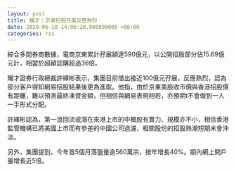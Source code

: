 ```yaml
---
layout: post
title: 耀才：京東招股孖展反應熱烈
date: 2020-06-10 14:06:28.000000000 +08:00
categories: rss
---
```


綜合多間券商數據，電商京東累計孖展額達590億元，以公開招股部分佔15.69億元計，相當於超額認購超過36倍。

耀才證券行政總裁許繹彬表示，集團目前借出接近100億元孖展，反應熱烈，認為部分客戶得知網易招股結果後更為進取。他指，由於京東美股收市價與香港招股價有距離，難以預測最終凍資金額，但相信與網易表現相若，亦預期t不會做到一人一手形式分配。

許繹彬認為，第一浪回流或潛在來港上市的中概股有實力、規模亦不小，相信香港監管機構已將美國上市而有參差的中國公司過濾，相關股份的招股熱潮短期未會沖淡。

另外，集團提到，今年首5個月落盤量逾560萬宗，按年增長40%。期內網上開戶量增長近5倍。
